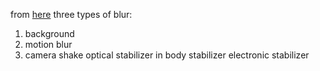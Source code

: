from [here](https://www.youtube.com/watch?v=DTxe3BA1mHU&ab_channel=DaveMcKeegan)
three types of blur: 
1. background
2. motion blur
3. camera shake
optical stabilizer
in body stabilizer
electronic stabilizer
